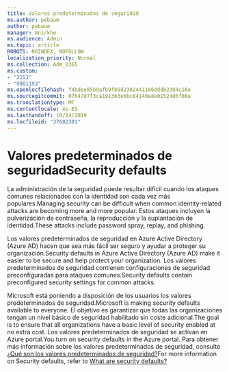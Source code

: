 ```yaml
---
title: Valores predeterminados de seguridad
ms.author: pebaum
author: pebaum
manager: mnirkhe
ms.audience: Admin
ms.topic: article
ROBOTS: NOINDEX, NOFOLLOW
localization_priority: Normal
ms.collection: Adm_O365
ms.custom:
- "3153"
- "9001193"
ms.openlocfilehash: f4bdee85b9afb9f89d2382441106ddd82394c16e
ms.sourcegitcommit: 07b47d7f3ca191363e6bc84140e8e01524d6f08e
ms.translationtype: MT
ms.contentlocale: es-ES
ms.lasthandoff: 10/24/2019
ms.locfileid: "37682301"
---
```

# <a name="security-defaults"></a><span data-ttu-id="9de75-102">Valores predeterminados de seguridad</span><span class="sxs-lookup"><span data-stu-id="9de75-102">Security defaults</span></span>

<span data-ttu-id="9de75-103">La administración de la seguridad puede resultar difícil cuando los ataques comunes relacionados con la identidad son cada vez más populares.</span><span class="sxs-lookup"><span data-stu-id="9de75-103">Managing security can be difficult when common identity-related attacks are becoming more and more popular.</span></span> <span data-ttu-id="9de75-104">Estos ataques incluyen la pulverización de contraseña, la reproducción y la suplantación de identidad.</span><span class="sxs-lookup"><span data-stu-id="9de75-104">These attacks include password spray, replay, and phishing.</span></span>

<span data-ttu-id="9de75-105">Los valores predeterminados de seguridad en Azure Active Directory (Azure AD) hacen que sea más fácil ser seguro y ayudar a proteger su organización.</span><span class="sxs-lookup"><span data-stu-id="9de75-105">Security defaults in Azure Active Directory (Azure AD) make it easier to be secure and help protect your organization.</span></span> <span data-ttu-id="9de75-106">Los valores predeterminados de seguridad contienen configuraciones de seguridad preconfiguradas para ataques comunes.</span><span class="sxs-lookup"><span data-stu-id="9de75-106">Security defaults contain preconfigured security settings for common attacks.</span></span>

<span data-ttu-id="9de75-107">Microsoft está poniendo a disposición de los usuarios los valores predeterminados de seguridad.</span><span class="sxs-lookup"><span data-stu-id="9de75-107">Microsoft is making security defaults available to everyone.</span></span> <span data-ttu-id="9de75-108">El objetivo es garantizar que todas las organizaciones tengan un nivel básico de seguridad habilitado sin coste adicional.</span><span class="sxs-lookup"><span data-stu-id="9de75-108">The goal is to ensure that all organizations have a basic level of security enabled at no extra cost.</span></span> <span data-ttu-id="9de75-109">Los valores predeterminados de seguridad se activan en Azure portal.</span><span class="sxs-lookup"><span data-stu-id="9de75-109">You turn on security defaults in the Azure portal.</span></span> <span data-ttu-id="9de75-110">Para obtener más información sobre los valores predeterminados de seguridad, consulte [¿Qué son los valores predeterminados de seguridad?](https://docs.microsoft.com/azure/active-directory/conditional-access/concept-conditional-access-security-defaults)</span><span class="sxs-lookup"><span data-stu-id="9de75-110">For more information on Security defaults, refer to [What are security defaults?](https://docs.microsoft.com/azure/active-directory/conditional-access/concept-conditional-access-security-defaults)</span></span>